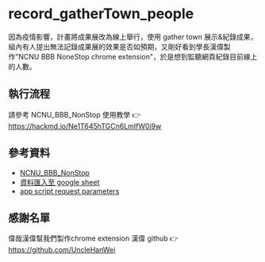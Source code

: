 # record_gatherTown_people
因為疫情影響，計畫將成果展改為線上舉行，使用 gather town 展示&紀錄成果，組內有人提出無法記錄成果展的效果是否如預期，又剛好看到學長漢偉製作"NCNU BBB NoneStop chrome extension"，於是想到監聽網頁紀錄目前線上的人數。
## 執行流程
請參考 NCNU_BBB_NonStop 使用教學 :point_right: https://hackmd.io/Ne1T645hTGCn6LmIfW0i9w

## 參考資料
- [NCNU_BBB_NonStop](https://github.com/UncleHanWei/NCNU_BBB_NonStop)
- [資料匯入至 google sheet](https://medium.com/unalai/%E5%AF%AB%E7%B5%A6%E7%B4%94%E5%89%8D%E7%AB%AF-%E8%AE%93-google-sheets-%E7%95%B6%E4%BD%A0%E7%9A%84%E5%BE%8C%E7%AB%AF%E5%AE%8C%E6%88%90%E5%AF%AB%E5%85%A5%E5%8A%9F%E8%83%BD-715799e5e013)
- [app script request parameters](https://developers.google.com/apps-script/guides/web#url_parameters)
## 感謝名單
偉哉漢偉幫我們製作chrome extension
漢偉 github :point_right: https://github.com/UncleHanWei
